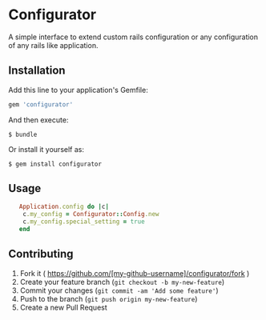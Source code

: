 # Configurator

  A simple interface to extend custom rails configuration or any configuration of any rails like application.

## Installation

Add this line to your application's Gemfile:

```ruby
gem 'configurator'

```

And then execute:

    $ bundle

Or install it yourself as:

    $ gem install configurator

## Usage

```ruby
   Application.config do |c|
    c.my_config = Configurator::Config.new
    c.my_config.special_setting = true
   end
```

## Contributing

1. Fork it ( https://github.com/[my-github-username]/configurator/fork )
2. Create your feature branch (`git checkout -b my-new-feature`)
3. Commit your changes (`git commit -am 'Add some feature'`)
4. Push to the branch (`git push origin my-new-feature`)
5. Create a new Pull Request
